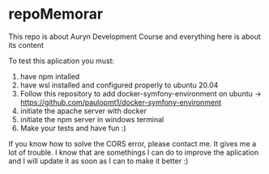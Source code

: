 # repoMemorar
This repo is about Auryn Development Course and everything here is about its content

To test this aplication you must:
1. have npm intalled
2. have wsl installed and configured properly to ubuntu 20.04
3. Follow this repository to add docker-symfony-environment on ubuntu -> https://github.com/paulopmt1/docker-symfony-environment
4. initiate the apache server with docker 
5. initiate the npm server in windows terminal
6. Make your tests and have fun :)

If you know how to solve the CORS error, please contact me. It gives me a lot of trouble.
I know that are somethings I can do to improve the aplication and I will update it as soon as I can to make it better :)
